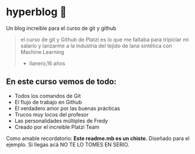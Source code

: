 # hyperblog 💚 
Un blog increible para el curso de git y github
>el curso de git y Github de Platzi es lo que me faltaba para tripiclar mi salario y lanzarme a la industria del tejido de lana sintética con Machine Learning 
> - llanero,16 años

## En este curso vemos de todo: 
* Todos los comandos de Git
* El flujo de trabajo en Github
* El verdadero amor por las buenas prácticas 
* Trucos muy locos del profesor
* Las personalidades múltiples de Fredy
* Creado por el increible Platzi Team

 Como amable recordatorio: **Este readme.mb es un chiste.** Diseñado para el ejemplo. Si llegas acá NO TE LO TOMES EN SERIO. 
